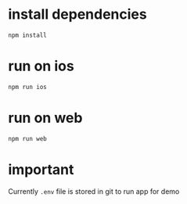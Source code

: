 # install dependencies
```
npm install
```

# run on ios
```
npm run ios
```

# run on web
```
npm run web
```

# important

Currently `.env` file is stored in git to run app for demo